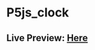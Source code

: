 # P5js_clock

## Live Preview: [Here](https://htmlpreview.github.io/?https://github.com/kraack-tech/P5js_clock/blob/main/index.html)
